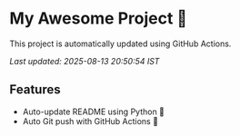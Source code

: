 # My Awesome Project 🚀

This project is automatically updated using GitHub Actions.

_Last updated: 2025-08-13 20:50:54 IST_

## Features
- Auto-update README using Python 🐍
- Auto Git push with GitHub Actions 🤖

